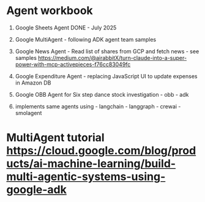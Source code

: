 # Agent workbook

1. Google Sheets Agent  DONE - July 2025
2. Google MultiAgent - following ADK agent team samples
3. Google News Agent - Read list of shares from GCP and fetch news - see samples https://medium.com/@airabbitX/turn-claude-into-a-super-power-with-mcp-activepieces-f76cc83049fc
4. Google Expenditure Agent - replacing JavaScript UI to update expenses in Amazon DB
5. Google OBB Agent for Six step dance stock investigation
        - obb
        - adk
        
6. implements same agents using 
          - langchain
          - langgraph
          - crewai
          - smolagent


# MultiAgent tutorial https://cloud.google.com/blog/products/ai-machine-learning/build-multi-agentic-systems-using-google-adk

        